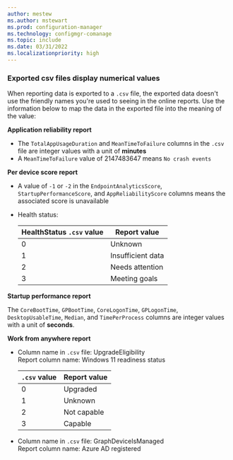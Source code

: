 ```yaml
---
author: mestew
ms.author: mstewart
ms.prod: configuration-manager
ms.technology: configmgr-comanage
ms.topic: include
ms.date: 03/31/2022
ms.localizationpriority: high
---
```

<!--Don't apply H2 in this include file since they are context driven by article. Used in startup-performance.md, work-from-anywhere.md, app-reliability.md, and scores.md files -->
### Exported csv files display numerical values

When reporting data is exported to a `.csv` file, the exported data doesn't use the friendly names you're used to seeing in the online reports. Use the information below to map the data in the exported file into the meaning of the value: 

**Application reliability report** </br>

- The `TotalAppUsageDuration` and `MeanTimeToFailure` columns in the `.csv` file are integer values with a unit of **minutes**
- A `MeanTimeToFailure` value of 2147483647 means `No crash events`

**Per device score report** </br>

- A value of `-1` or `-2` in the `EndpointAnalyticsScore`, `StartupPerformanceScore`, and `AppReliabilityScore` columns means the associated score is unavailable
- Health status: </br>

   |HealthStatus `.csv` value| Report value|
   |---|---|
   |0|Unknown|
   |1|Insufficient data|
   |2|Needs attention|
   |3|Meeting goals|

**Startup performance report** </br> 

The `CoreBootTime`, `GPBootTime`, `CoreLogonTime`, `GPLogonTime`, `DesktopUsableTime`, `Median`, and `TimePerProcess` columns are integer values with a unit of **seconds**.

**Work from anywhere report** </br>
- Column name in `.csv` file: UpgradeEligibility </br>
Report column name: Windows 11 readiness status </br>

   |`.csv` value| Report value|
   |---|---|
   |0|Upgraded|
   |1|Unknown|
   |2|Not capable|
   |3|Capable|

- Column name in `.csv` file: GraphDeviceIsManaged </br> Report column name: Azure AD registered
